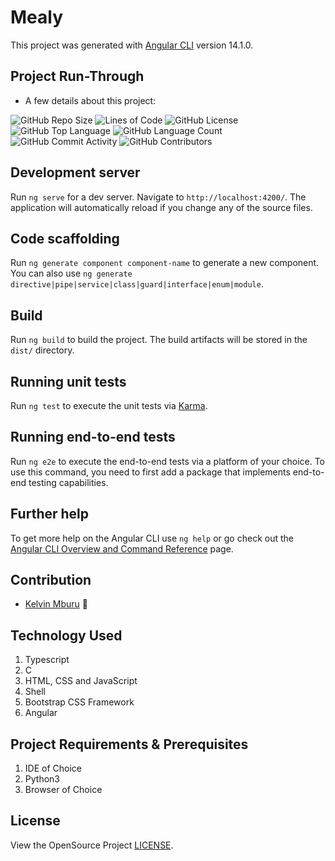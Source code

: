 # Mealy

This project was generated with [Angular CLI](https://github.com/angular/angular-cli) version 14.1.0.

## Project Run-Through
* A few details about this project:

![GitHub Repo Size](https://img.shields.io/github/repo-size/kelvinmburu/mealy-front)
![Lines of Code](https://img.shields.io/tokei/lines/github/kelvinmburu/mealy-front)
![GitHub License](https://img.shields.io/github/license/kelvinmburu/mealy-front)
![GitHub Top Language](https://img.shields.io/github/languages/top/kelvinmburu/mealy-front)
![GitHub Language Count](https://img.shields.io/github/languages/count/kelvinmburu/mealy-front)
![GitHub Commit Activity](https://img.shields.io/github/commit-activity/w/kelvinmburu/mealy-front)
![GitHub Contributors](https://img.shields.io/github/contributors/kelvinmburu/mealy-front)

## Development server

Run `ng serve` for a dev server. Navigate to `http://localhost:4200/`. The application will automatically reload if you change any of the source files.

## Code scaffolding

Run `ng generate component component-name` to generate a new component. You can also use `ng generate directive|pipe|service|class|guard|interface|enum|module`.

## Build

Run `ng build` to build the project. The build artifacts will be stored in the `dist/` directory.

## Running unit tests

Run `ng test` to execute the unit tests via [Karma](https://karma-runner.github.io).

## Running end-to-end tests

Run `ng e2e` to execute the end-to-end tests via a platform of your choice. To use this command, you need to first add a package that implements end-to-end testing capabilities.

## Further help

To get more help on the Angular CLI use `ng help` or go check out the [Angular CLI Overview and Command Reference](https://angular.io/cli) page.

## Contribution

- [Kelvin Mburu](https://github.com/kelvinmburu) 📖

## Technology Used

1. Typescript
2. C
3. HTML, CSS and JavaScript
4. Shell
5. Bootstrap CSS Framework
6. Angular

## Project Requirements & Prerequisites

1. IDE of Choice
2. Python3
3. Browser of Choice

## License

View the OpenSource Project [LICENSE](LICENSE).
